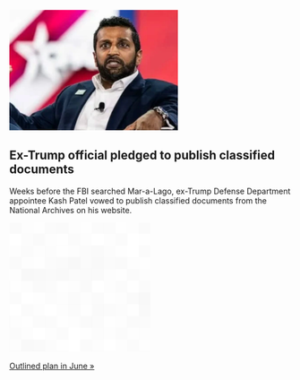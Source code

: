 
![Ex-Trump official pledged to publish classified documents](./20220818055744.png)
## Ex-Trump official pledged to publish classified documents

Weeks before the FBI searched Mar-a-Lago, ex-Trump Defense Department appointee Kash Patel vowed to publish classified documents from the National Archives on his website.

![pic](../square_bg.png)

[Outlined plan in June »](https://www.yahoo.com/gma/weeks-mar-lago-search-ex-214920354.html)
